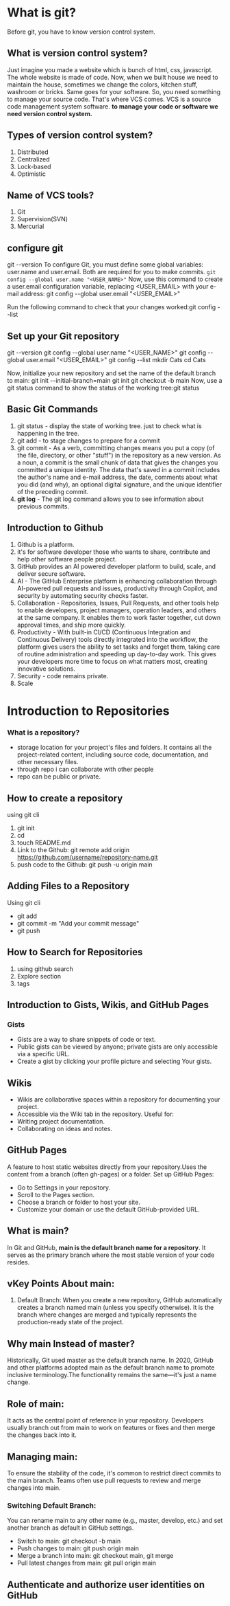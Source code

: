 # What is git?
Before git, you have to know version control system.

## What is version control system?
Just imagine you made a website which is bunch of html, css, javascript. The whole website is made of code. Now, when we built house we need to maintain the house, sometimes we
change the colors, kitchen stuff, washroom or bricks. Same goes for your software. So, you need something to manage your source code. That's where VCS comes. VCS is a source 
code management system software. **to manage your code or software we need version control system.**

## Types of version control system?
1. Distributed
2. Centralized
3. Lock-based
4. Optimistic

## Name of VCS tools?
1. Git
2. Supervision(SVN)
3. Mercurial

## configure git
git --version
To configure Git, you must define some global variables: user.name and user.email. Both are required for you to make commits.
`git config --global user.name "<USER_NAME>"`
Now, use this command to create a user.email configuration variable, replacing <USER_EMAIL> with your e-mail address: git config --global user.email "<USER_EMAIL>"

Run the following command to check that your changes worked:git config --list

## Set up your Git repository
git --version
git config --global user.name "<USER_NAME>"
git config --global user.email "<USER_EMAIL>"
git config --list
mkdir Cats
cd Cats


Now, initialize your new repository and set the name of the default branch to main: git init --initial-branch=main
git init
git checkout -b main
Now, use a git status command to show the status of the working tree:git status

## Basic Git Commands
1. git status - display the state of working tree. just to check what is happening in the tree.
2. git add - to stage changes to prepare for a commit
3. git commit - As a verb, committing changes means you put a copy (of the file, directory, or other "stuff") in the repository as a new version. As a noun, a commit is the small chunk of data that gives the changes you committed a unique identity. The data that's saved in a commit includes the author's name and e-mail address, the date, comments about what you did (and why), an optional digital signature, and the unique identifier of the preceding commit.
4. **git log** - The git log command allows you to see information about previous commits.


## Introduction to Github
1. Github is a platform.
2. it's for software developer those who wants to share, contribute and help other software people project.
3. GitHub provides an AI powered developer platform to build, scale, and deliver secure software.
4. AI - The GitHub Enterprise platform is enhancing collaboration through AI-powered pull requests and issues,
productivity through Copilot, and security by automating security checks faster.
5. Collaboration - Repositories, Issues, Pull Requests, and other tools help to enable developers, project managers, operation leaders, and others at the same company. It enables them to work faster together, cut down approval times, and ship more quickly.
6. Productivity - With built-in CI/CD (Continuous Integration and Continuous Delivery) tools directly integrated into the workflow, the platform gives users the ability to set tasks and forget them, taking care of routine administration and speeding up day-to-day work. This gives your developers more time to focus on what matters most, creating innovative solutions.
7. Security - code remains private.
8. Scale

# Introduction to Repositories 
### What is a repository?
- storage location for your project's files and folders. It contains all the project-related content, including source code, documentation, and other necessary files.
- through repo i can collaborate with other people
- repo can be public or private.
## How to create a repository
using git cli
1. git init <repository-name>
2. cd <repository-name>
3. touch README.md
4. Link to the Github: git remote add origin https://github.com/username/repository-name.git
5. push code to the Github: git push -u origin main

## Adding Files to a Repository
Using git cli
- git add <file-name>
- git commit -m "Add your commit message"
- git push

## How to Search for Repositories
1. using github search
2. Explore section
3. tags

## Introduction to Gists, Wikis, and GitHub Pages
### Gists
- Gists are a way to share snippets of code or text.
- Public gists can be viewed by anyone; private gists are only accessible via a specific URL.
- Create a gist by clicking your profile picture and selecting Your gists.
## Wikis
- Wikis are collaborative spaces within a repository for documenting your project.
- Accessible via the Wiki tab in the repository.
Useful for:
- Writing project documentation.
- Collaborating on ideas and notes.

## GitHub Pages
A feature to host static websites directly from your repository.Uses the content from a branch (often gh-pages) or a folder.
Set up GitHub Pages:
- Go to Settings in your repository.
- Scroll to the Pages section.
- Choose a branch or folder to host your site.
- Customize your domain or use the default GitHub-provided URL.
## What is main?
In Git and GitHub, **main is the default branch name for a repository**. It serves as the primary branch where the most stable version of your code resides.
## vKey Points About main:
1. Default Branch: When you create a new repository, GitHub automatically creates a branch named main (unless you specify otherwise).
It is the branch where changes are merged and typically represents the production-ready state of the project.<br/>
## Why main Instead of master?
Historically, Git used master as the default branch name. In 2020, GitHub and other platforms adopted main as the default branch name to promote inclusive terminology.The functionality remains the same—it's just a name change.

## Role of main: 
It acts as the central point of reference in your repository. Developers usually branch out from main to work on features or fixes and then merge the changes back into it.

## Managing main: 
To ensure the stability of the code, it's common to restrict direct commits to the main branch. Teams often use pull requests to review and merge changes into main.

### Switching Default Branch:

You can rename main to any other name (e.g., master, develop, etc.) and set another branch as default in GitHub settings.

- Switch to main: git checkout -b main
- Push changes to main: git push origin main
- Merge a branch into main: git checkout main, git merge <branch-name>
- Pull latest changes from main: git pull origin main

## Authenticate and authorize user identities on GitHub



